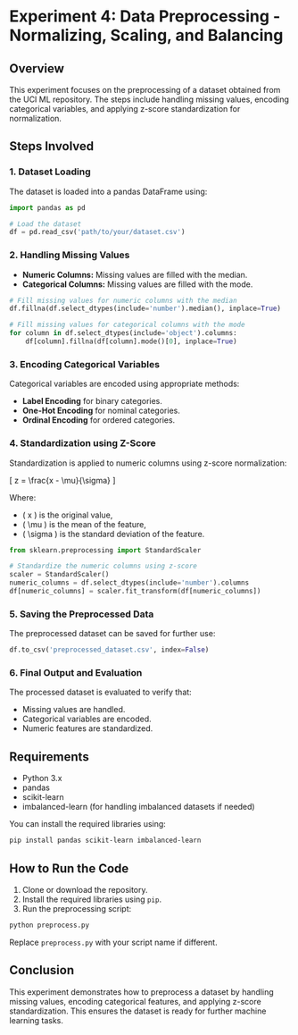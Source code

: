 # Experiment 4: Data Preprocessing - Normalizing, Scaling, and Balancing

## Overview

This experiment focuses on the preprocessing of a dataset obtained from the UCI ML repository. The steps include handling missing values, encoding categorical variables, and applying z-score standardization for normalization.

## Steps Involved

### 1. **Dataset Loading**

The dataset is loaded into a pandas DataFrame using:

```python
import pandas as pd

# Load the dataset
df = pd.read_csv('path/to/your/dataset.csv')
```

### 2. **Handling Missing Values**

- **Numeric Columns:** Missing values are filled with the median.
- **Categorical Columns:** Missing values are filled with the mode.

```python
# Fill missing values for numeric columns with the median
df.fillna(df.select_dtypes(include='number').median(), inplace=True)

# Fill missing values for categorical columns with the mode
for column in df.select_dtypes(include='object').columns:
    df[column].fillna(df[column].mode()[0], inplace=True)
```

### 3. **Encoding Categorical Variables**

Categorical variables are encoded using appropriate methods:
- **Label Encoding** for binary categories.
- **One-Hot Encoding** for nominal categories.
- **Ordinal Encoding** for ordered categories.

### 4. **Standardization using Z-Score**

Standardization is applied to numeric columns using z-score normalization:

\[ z = \frac{x - \mu}{\sigma} \]

Where:
- \( x \) is the original value,
- \( \mu \) is the mean of the feature,
- \( \sigma \) is the standard deviation of the feature.

```python
from sklearn.preprocessing import StandardScaler

# Standardize the numeric columns using z-score
scaler = StandardScaler()
numeric_columns = df.select_dtypes(include='number').columns
df[numeric_columns] = scaler.fit_transform(df[numeric_columns])
```

### 5. **Saving the Preprocessed Data**

The preprocessed dataset can be saved for further use:

```python
df.to_csv('preprocessed_dataset.csv', index=False)
```

### 6. **Final Output and Evaluation**

The processed dataset is evaluated to verify that:
- Missing values are handled.
- Categorical variables are encoded.
- Numeric features are standardized.

## Requirements

- Python 3.x
- pandas
- scikit-learn
- imbalanced-learn (for handling imbalanced datasets if needed)

You can install the required libraries using:

```bash
pip install pandas scikit-learn imbalanced-learn
```

## How to Run the Code

1. Clone or download the repository.
2. Install the required libraries using `pip`.
3. Run the preprocessing script:

```bash
python preprocess.py
```

Replace `preprocess.py` with your script name if different.

## Conclusion

This experiment demonstrates how to preprocess a dataset by handling missing values, encoding categorical features, and applying z-score standardization. This ensures the dataset is ready for further machine learning tasks.